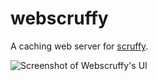 # webscruffy
A caching web server for [scruffy](https://github.com/aivarsk/scruffy).

![Screenshot of Webscruffy's UI](https://raw.githubusercontent.com/slavc/misc/master/webscruffy/screenshot.png)
